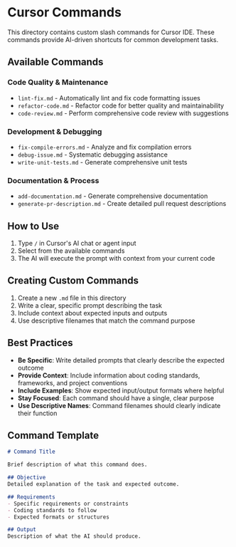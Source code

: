 # Cursor Commands

This directory contains custom slash commands for Cursor IDE. These commands provide AI-driven shortcuts for common development tasks.

## Available Commands

### Code Quality & Maintenance
- `lint-fix.md` - Automatically lint and fix code formatting issues
- `refactor-code.md` - Refactor code for better quality and maintainability
- `code-review.md` - Perform comprehensive code review with suggestions

### Development & Debugging
- `fix-compile-errors.md` - Analyze and fix compilation errors
- `debug-issue.md` - Systematic debugging assistance
- `write-unit-tests.md` - Generate comprehensive unit tests

### Documentation & Process
- `add-documentation.md` - Generate comprehensive documentation
- `generate-pr-description.md` - Create detailed pull request descriptions

## How to Use

1. Type `/` in Cursor's AI chat or agent input
2. Select from the available commands
3. The AI will execute the prompt with context from your current code

## Creating Custom Commands

1. Create a new `.md` file in this directory
2. Write a clear, specific prompt describing the task
3. Include context about expected inputs and outputs
4. Use descriptive filenames that match the command purpose

## Best Practices

- **Be Specific**: Write detailed prompts that clearly describe the expected outcome
- **Provide Context**: Include information about coding standards, frameworks, and project conventions
- **Include Examples**: Show expected input/output formats where helpful
- **Stay Focused**: Each command should have a single, clear purpose
- **Use Descriptive Names**: Command filenames should clearly indicate their function

## Command Template

```markdown
# Command Title

Brief description of what this command does.

## Objective
Detailed explanation of the task and expected outcome.

## Requirements
- Specific requirements or constraints
- Coding standards to follow
- Expected formats or structures

## Output
Description of what the AI should produce.
```
